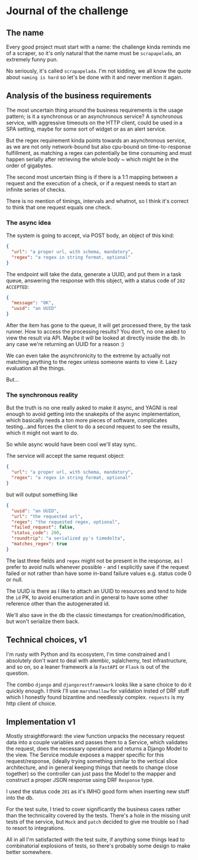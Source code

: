 # Journal of the challenge

## The name

Every good project must start with a name: the challenge kinda reminds me of a scraper,
so it's only natural that the name must be `scrapapelada`, an extremely funny pun.

No seriously, it's called `scrapapelada`. I'm not kidding, we all know
the quote about `naming is hard` so let's be done with it and never mention it again.

## Analysis of the business requirements

The most uncertain thing around the business requirements is the usage pattern;
is it a synchronous or an asynchronous service? A synchronous service, with aggressive timeouts
on the HTTP client, could be used in a SPA setting, maybe for some sort of widget or as an
alert service.

But the regex requirement kinda points towards an asynchronous service, as we
are not only network-bound but also cpu-bound on time-to-response fulfillment,
as matching a regex can potentially be time consuming and must happen serially
after retrieving the whole body ~ which might be in the order of gigabytes.

The second most uncertain thing is if there is a 1:1 mapping between a request
and the execution of a check, or if a request needs to start an infinite series of checks.

There is no mention of timings, intervals and whatnot, so I think it's
correct to think that one request equals one check.

### The async idea 

The system is going to accept, via POST body, an object of this kind:

```json
{
  "url": "a proper url, with schema, mandatory",
  "regex": "a regex in string format, optional"
}
```

The endpoint will take the data, generate a UUID, and put them in a task queue,
answering the response with this object, with a status code of `202 ACCEPTED`:

```json
{
  "message": "OK",
  "uuid": "an UUID"
}
```

After the item has gone to the queue, it will get processed there, by
the task runner. How to access the processing results? You don't,
no one asked to view the result via API. Maybe it will be looked at
directly inside the db. In any case we're returning an UUID for a reason :)

We can even take the asynchronicity to the extreme by actually not matching anything
to the regex unless someone wants to view it. Lazy evaluation all the things.

But...

### The synchronous reality

But the truth is no one really asked to make it async, and YAGNI is real enough
to avoid getting into the snakepits of the async implementation, which basically
needs a ton more pieces of software, complicates testing...and forces the client to
do a second request to see the results, which it might not want to do.

So while async would have been cool we'll stay sync.

The service will accept the same request object:

```json
{
  "url": "a proper url, with schema, mandatory",
  "regex": "a regex in string format, optional"
}
```

but will output something like

```json
{
  "uuid": "an UUID",
  "url": "the requested url",
  "regex": "the requested regex, optional",
  "failed_request": false,
  "status_code": 200,
  "roundtrip": "a serialized py's timedelta",
  "matches_regex": true
}
```

The last three fields and `regex` might not be present in the response, as I prefer
to avoid nulls whenever possible - and I esplicitly save if the request failed or not
rather than have some in-band failure values e.g. status code 0 or null.

The UUID is there as I like to attach an UUID to resources and tend to hide the `id` PK, to avoid enumeration
and in general to have some other reference other than the autogenerated id.

We'll also save in the db the classic timestamps for creation/modification, but won't serialize them
back.

## Technical choices, v1

I'm rusty with Python and its ecosystem, I'm time constrained and I
absolutely don't want to deal with alembic, sqlalchemy, test infrastructure,
and so on, so a leaner framework a la `FastAPI` or `Flask` is out of the question.

The combo `django` and `djangorestframework` looks like a sane choice to do it quickly enough.
I think I'll use `marshmallow` for validation insted of DRF stuff which I honestly found
bizantine and needlessly complex. `requests` is my http client of choice.

## Implementation v1

Mostly straightforward: the view function unpacks the necessary request data into a couple variables
and passes them to a Service, which validates the request, does the necessary operations and returns
a Django Model to the view. The Service module exposes a mapper specific for this request/response,
(ideally trying something similar to the vertical slice architecture,
and in general keeping things that needs to change close together)
so the controller can just pass the Model to the mapper and construct a proper JSON response using
DRF `Response` type.

I used the status code `201` as it's IMHO good form when inserting new stuff into the db.

For the test suite, I tried to cover significantly the business cases rather than the technicality
covered by the tests. There's a hole in the missing unit tests of the service, but `Mock` and `patch` decided
to give me trouble so I had to resort to integrations.

All in all I'm satisfacted with the test suite, if anything some things lead to combinatorial explosions
of tests, so there's probably some design to make better somewhere.
